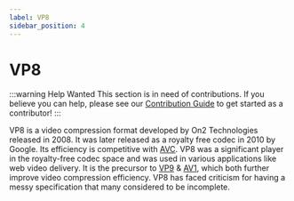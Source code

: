 ```yaml
---
label: VP8
sidebar_position: 4
---
```


# VP8

:::warning Help Wanted
This section is in need of contributions. If you believe you can help, please see our [Contribution Guide](../contribution-guide.md) to get started as a contributor!
:::

VP8 is a video compression format developed by On2 Technologies released in 2008. It was later released as a royalty free codec in 2010 by Google. Its efficiency is competitive with [AVC](../video/AVC.md). VP8 was a significant player in the royalty-free codec space and was used in various applications like web video delivery. It is the precursor to [VP9](../video/VP9.md) & [AV1](../video/AV1.md), which both further improve video compression efficiency. VP8 has faced criticism for having a messy specification that many considered to be incomplete.
